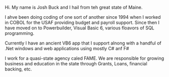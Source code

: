 Hi. My name is Josh Buck and I hail from teh great state of Maine.

I ahve been doing coding of one sort of another since 1994 when I worked in COBOL for the USAF providing budget and payroll support. Since then I have moved on to Powerbuilder, Visual Basic 6, various floavors of SQL programming. 

Currently I have an ancient VB6 app that I support alnong with a handful of .Net windows and web applications using mostly C# anf F#

I work for a quasi-state agency caled FAME. We are responsible for growing business and education in the state through Grants, Loans, financial backing, etc.
